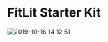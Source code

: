 # FitLit Starter Kit

![2019-10-16 14 12 51](https://user-images.githubusercontent.com/50148342/66955485-aab2ae80-f01f-11e9-942b-7deb92a9c0ff.gif)
